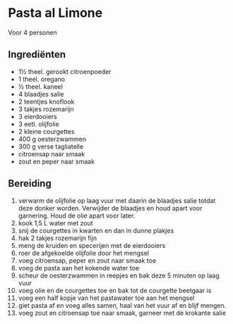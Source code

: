 # Pasta al Limone

Voor 4 personen

## Ingrediënten

- 1½ theel. gerookt citroenpoeder
- 1 theel. oregano
- ½ theel. kaneel
- 4 blaadjes salie
- 2 teentjes knoflook
- 3 takjes rozemarijn
- 3 eierdooiers
- 3 eetl. olijfolie
- 2 kleine courgettes
- 400 g oesterzwammen
- 300 g verse tagliatelle
- citroensap naar smaak
- zout en peper naar smaak

## Bereiding

 1. verwarm de olijfolie op laag vuur met daarin de blaadjes salie totdat deze donker worden. Verwijder de blaadjes en houd apart voor garnering. Houd de olie apart voor later.
 2. kook 1,5 L water met zout 
 3. snij de courgettes in kwarten en dan in dunne plakjes
 4. hak 2 takjes rozemarijn fijn
 5. meng de kruiden en specerijen met de eierdooiers
 6. roer de afgekoelde olijfolie door het mengsel
 7. voeg citroensap, peper en zout naar smaak toe
 8. voeg de pasta aan het kokende water toe
 9. scheur de oesterzwammen in reepjes en bak deze 5 minuten op laag vuur
 10. voeg olie en de courgettes toe en bak tot de courgette beetgaar is
 11. voeg een half kopje van het pastawater toe aan het mengsel
 12. giet pasta af en voeg alles samen, haal van het vuur af en blijf mengen.
 13. voeg zout en citroensap toe naar smaak, garneer met de krokante salie

